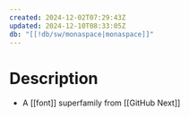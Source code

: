 ```yaml
---
created: 2024-12-02T07:29:43Z
updated: 2024-12-10T08:33:05Z
db: "[[!db/sw/monaspace|monaspace]]"
---
```

# Description
- A [[font]] superfamily from [[GitHub Next]]